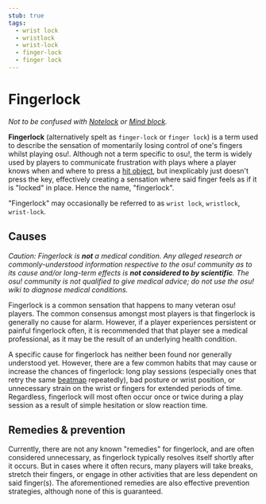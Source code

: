 ```yaml
---
stub: true
tags:
  - wrist lock
  - wristlock
  - wrist-lock
  - finger-lock
  - finger lock
---
```


# Fingerlock

*Not to be confused with [Notelock](/wiki/Beatmapping/Overall_difficulty#notelock) or [Mind block](/wiki/Gameplay/Mind_block).*

**Fingerlock** (alternatively spelt as `finger-lock` or `finger lock`) is a term used to describe the sensation of momentarily losing control of one's fingers whilst playing osu!. Although not a term specific to osu!, the term is widely used by players to communicate frustration with plays where a player knows when and where to press a [hit object](/wiki/Hit_object), but inexplicably just doesn't press the key, effectively creating a sensation where said finger feels as if it is "locked" in place. Hence the name, "fingerlock".

"Fingerlock" may occasionally be referred to as `wrist lock`, `wristlock`, `wrist-lock`.

## Causes

*Caution: Fingerlock is **not** a medical condition. Any alleged research or commonly-understood information respective to the osu! community as to its cause and/or long-term effects is **not considered to by scientific**. The osu! community is not qualified to give medical advice; do not use the osu! wiki to diagnose medical conditions.*

Fingerlock is a common sensation that happens to many veteran osu! players. The common consensus amongst most players is that fingerlock is generally no cause for alarm. However, if a player experiences persistent or painful fingerlock often, it is recommended that that player see a medical professional, as it may be the result of an underlying health condition.

A specific cause for fingerlock has neither been found nor generally understood yet. However, there are a few common habits that may cause or increase the chances of fingerlock: long play sessions (especially ones that retry the same [beatmap](/wiki/Beatmap) repeatedly), bad posture or wrist position, or unnecessary strain on the wrist or fingers for extended periods of time. Regardless, fingerlock will most often occur once or twice during a play session as a result of simple hesitation or slow reaction time.

## Remedies & prevention

Currently, there are not any known "remedies" for fingerlock, and are often considered unnecessary, as fingerlock typically resolves itself shortly after it occurs. But in cases where it often recurs, many players will take breaks, stretch their fingers, or engage in other activities that are less dependent on said finger(s). The aforementioned remedies are also effective prevention strategies, although none of this is guaranteed.
